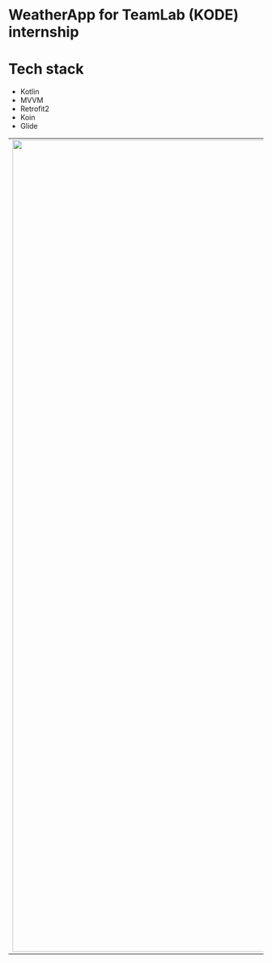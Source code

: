 # WeatherApp for TeamLab (KODE) internship

# Tech stack
- Kotlin
- MVVM
- Retrofit2
- Koin
- Glide

| | | |
|:-------------------------:|:-------------------------:|:-------------------------:|
|<img width="1604" alt="MapFragment" src="https://user-images.githubusercontent.com/22594525/116828314-1b042f00-abc8-11eb-9f9f-063283bb755f.png">|  <img width="1604" alt="WeatherDetailsFragment" src="https://user-images.githubusercontent.com/22594525/116828315-1b9cc580-abc8-11eb-8272-82f36ae41b20.png">|
